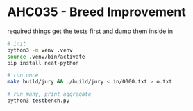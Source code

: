 # AHC035 - Breed Improvement

required things
get the tests first and dump them inside in

```sh
# init
python3 -m venv .venv
source .venv/bin/activate
pip install neat-python
```

```sh
# run once
make build/jury && ./build/jury < in/0000.txt > o.txt

# run many, print aggregate
python3 testbench.py
```